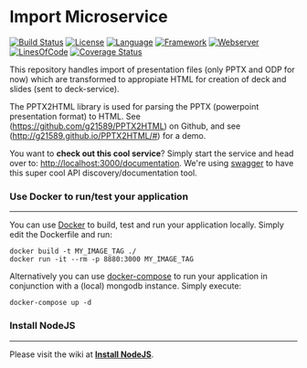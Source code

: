 # Import Microservice #
[![Build Status](https://travis-ci.org/slidewiki/import-service.svg?branch=master)](https://travis-ci.org/slidewiki/import-service)
[![License](https://img.shields.io/badge/License-MPL%202.0-green.svg)](https://github.com/slidewiki/import-service/blob/master/LICENSE)
[![Language](https://img.shields.io/badge/Language-Javascript%20ECMA2015-lightgrey.svg)](https://developer.mozilla.org/en-US/docs/Web/JavaScript)
[![Framework](https://img.shields.io/badge/Framework-NodeJS%206.4.0-blue.svg)](https://nodejs.org/)
[![Webserver](https://img.shields.io/badge/Webserver-Hapi%2014.1.0-blue.svg)](http://hapijs.com/)
[![LinesOfCode](https://img.shields.io/badge/LOC-676-lightgrey.svg)](https://github.com/slidewiki/import-service/blob/master/application/package.json)
[![Coverage Status](https://coveralls.io/repos/github/slidewiki/import-service/badge.svg?branch=master)](https://coveralls.io/github/slidewiki/import-service?branch=master)

This repository handles import of presentation files (only PPTX and ODP for now) which are transformed to appropiate HTML for creation of deck and slides (sent to deck-service).

The PPTX2HTML library is used for parsing the PPTX (powerpoint presentation format) to HTML.
See (https://github.com/g21589/PPTX2HTML) on Github, and see (http://g21589.github.io/PPTX2HTML/#) for a demo.

You want to **check out this cool service**? Simply start the service and head over to: [http://localhost:3000/documentation](http://localhost:3000/documentation). We're using  [swagger](https://www.npmjs.com/package/hapi-swagger) to have this super cool API discovery/documentation tool.

### Use Docker to run/test your application ###
---
You can use [Docker](https://www.docker.com/) to build, test and run your application locally. Simply edit the Dockerfile and run:

```
docker build -t MY_IMAGE_TAG ./
docker run -it --rm -p 8880:3000 MY_IMAGE_TAG
```

Alternatively you can use [docker-compose](https://docs.docker.com/compose/) to run your application in conjunction with a (local) mongodb instance. Simply execute:

```
docker-compose up -d
```

### Install NodeJS ###
---
Please visit the wiki at [**Install NodeJS**](https://github.com/slidewiki/microservice-template/wiki/Install-NodeJS).

